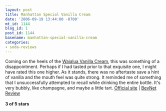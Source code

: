```yaml
---
layout: post
title: Manhattan Special Vanilla Cream
date: '2006-09-19 13:44:00 -0700'
mt_id: 1144
blog_id: 1
post_id: 1144
basename: manhattan-special-vanilla-cream
categories:
- soda-reviews
---
```

<p>Coming on the heels of the <a href="/2006/09/18/waialua-vanilla-cream.aspx">Waialua Vanilla Cream</a>, this was something of a disappointment. Perhaps if I had tasted prior to that exquisite one, I might have rated this one higher. As it stands, there was no aftertaste save a hint of vanilla and the mouth feel was quite strong. It reminded me of something that I unsuccessfully attempted to recall while drinking the entire bottle. It's very bubbly, like champagne, and maybe a little tart.
<a href="http://www.manhattanspecial.com/products_sodas.html">Official site</a> | <a href="http://www.bevnet.com/reviews/manhattanspecial/">BevNet Review</a>
<br /><br /><strong>3 of 5 stars</strong>
</p>

